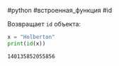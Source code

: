 #python #встроенная_функция #id

Возвращает `id` объекта:
```python
x = "Holberton"
print(id(x))
```
```
140135852055856
```